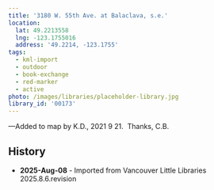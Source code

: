 ```yaml
---
title: '3180 W. 55th Ave. at Balaclava, s.e.'
location:
  lat: 49.2213558
  lng: -123.1755016
  address: '49.2214, -123.1755'
tags:
  - kml-import
  - outdoor
  - book-exchange
  - red-marker
  - active
photo: /images/libraries/placeholder-library.jpg
library_id: '00173'
---
```

—Added to map by K.D., 2021 9 21.  Thanks, C.B.

## History
- **2025-Aug-08** - Imported from Vancouver Little Libraries 2025.8.6.revision

